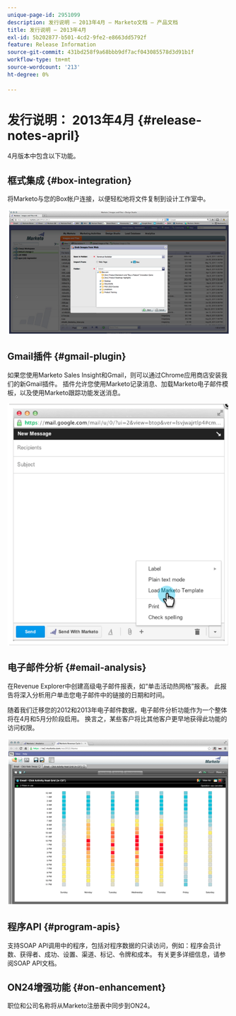 ```yaml
---
unique-page-id: 2951099
description: 发行说明 — 2013年4月 — Marketo文档 — 产品文档
title: 发行说明 — 2013年4月
exl-id: 5b202877-b501-4cd2-9fe2-e8663dd5792f
feature: Release Information
source-git-commit: 431bd258f9a68bbb9df7acf043085578d3d91b1f
workflow-type: tm+mt
source-wordcount: '213'
ht-degree: 0%

---
```


# 发行说明： 2013年4月 {#release-notes-april}

4月版本中包含以下功能。

## 框式集成 {#box-integration}

将Marketo与您的Box帐户连接，以便轻松地将文件复制到设计工作室中。

![](assets/image2014-9-22-15-3a47-3a56.png)

## Gmail插件 {#gmail-plugin}

如果您使用Marketo Sales Insight和Gmail，则可以通过Chrome应用商店安装我们的新Gmail插件。 插件允许您使用Marketo记录消息、加载Marketo电子邮件模板，以及使用Marketo跟踪功能发送消息。

![](assets/image2014-9-22-15-3a48-3a57.png)

## 电子邮件分析 {#email-analysis}

在Revenue Explorer中创建高级电子邮件报表，如“单击活动热网格”报表。 此报告将深入分析用户单击您电子邮件中的链接的日期和时间。

随着我们迁移您的2012和2013年电子邮件数据，电子邮件分析功能作为一个整体将在4月和5月分阶段启用。 换言之，某些客户将比其他客户更早地获得此功能的访问权限。

![](assets/image2014-9-22-15-3a49-3a16.png)

## 程序API {#program-apis}

支持SOAP API调用中的程序，包括对程序数据的只读访问，例如：程序会员计数、获得者、成功、设置、渠道、标记、令牌和成本。 有关更多详细信息，请参阅SOAP API文档。

## ON24增强功能 {#on-enhancement}

职位和公司名称将从Marketo注册表中同步到ON24。
